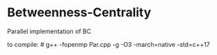 # Betweenness-Centrality
Parallel implementation of BC

to compile: # g++ -fopenmp Par.cpp -g -O3 -march=native -std=c++17
